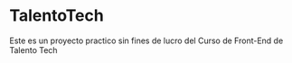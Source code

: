 # TalentoTech
Este es un proyecto practico sin fines de lucro del Curso de Front-End de Talento Tech
